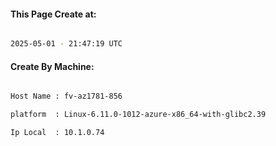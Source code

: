 
   
#### This Page Create at:

```bash

2025-05-01 - 21:47:19 UTC

```

#### Create By Machine:

```bash

Host Name : fv-az1781-856

platform  : Linux-6.11.0-1012-azure-x86_64-with-glibc2.39

Ip Local  : 10.1.0.74

```

